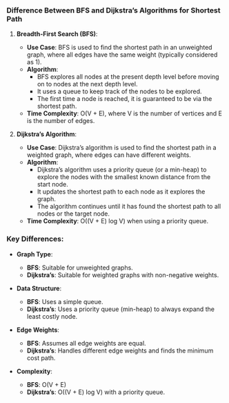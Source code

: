 
### Difference Between BFS and Dijkstra’s Algorithms for Shortest Path

1. **Breadth-First Search (BFS)**:
   - **Use Case**: BFS is used to find the shortest path in an unweighted graph, where all edges have the same weight (typically considered as 1).
   - **Algorithm**:
     - BFS explores all nodes at the present depth level before moving on to nodes at the next depth level.
     - It uses a queue to keep track of the nodes to be explored.
     - The first time a node is reached, it is guaranteed to be via the shortest path.
   - **Time Complexity**: O(V + E), where V is the number of vertices and E is the number of edges.

2. **Dijkstra’s Algorithm**:
   - **Use Case**: Dijkstra’s algorithm is used to find the shortest path in a weighted graph, where edges can have different weights.
   - **Algorithm**:
     - Dijkstra’s algorithm uses a priority queue (or a min-heap) to explore the nodes with the smallest known distance from the start node.
     - It updates the shortest path to each node as it explores the graph.
     - The algorithm continues until it has found the shortest path to all nodes or the target node.
   - **Time Complexity**: O((V + E) log V) when using a priority queue.

### Key Differences:
- **Graph Type**:
  - **BFS**: Suitable for unweighted graphs.
  - **Dijkstra’s**: Suitable for weighted graphs with non-negative weights.
  
- **Data Structure**:
  - **BFS**: Uses a simple queue.
  - **Dijkstra’s**: Uses a priority queue (min-heap) to always expand the least costly node.

- **Edge Weights**:
  - **BFS**: Assumes all edge weights are equal.
  - **Dijkstra’s**: Handles different edge weights and finds the minimum cost path.

- **Complexity**:
  - **BFS**: O(V + E)
  - **Dijkstra’s**: O((V + E) log V) with a priority queue.